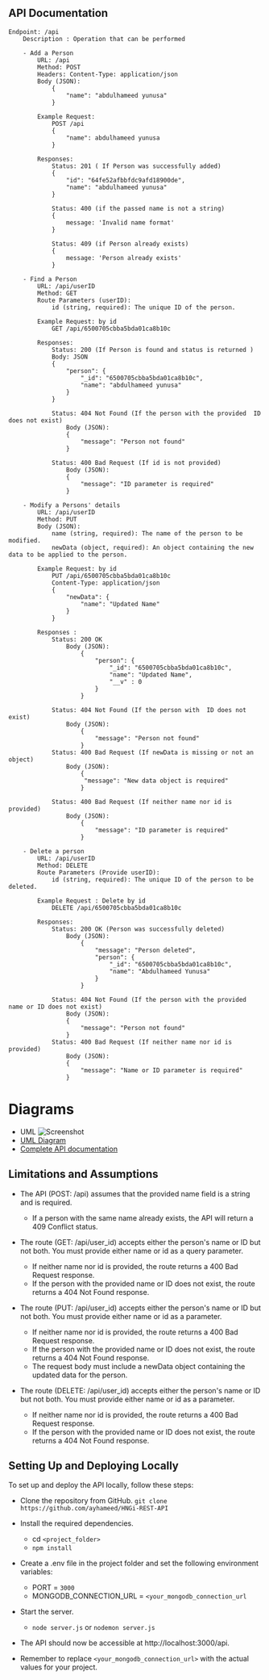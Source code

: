 ##  API Documentation
    Endpoint: /api
        Description : Operation that can be performed

        - Add a Person
            URL: /api
            Method: POST
            Headers: Content-Type: application/json
            Body (JSON):
                {
                    "name": "abdulhameed yunusa"
                }

            Example Request: 
                POST /api
                {
                    "name": abdulhameed yunusa
                }

            Responses: 
                Status: 201 ( If Person was successfully added)
                {
                    "id": "64fe52afbbfdc9afd18900de",
                    "name": "abdulhameed yunusa"
                }

                Status: 400 (if the passed name is not a string)
                { 
                    message: 'Invalid name format' 
                }

                Status: 409 (if Person already exists)
                { 
                    message: 'Person already exists' 
                }

        - Find a Person
            URL: /api/userID
            Method: GET
            Route Parameters (userID):
                id (string, required): The unique ID of the person.

            Example Request: by id
                GET /api/6500705cbba5bda01ca8b10c

            Responses: 
                Status: 200 (If Person is found and status is returned )
                Body: JSON
                {
                    "person": {
                        "_id": "6500705cbba5bda01ca8b10c",
                        "name": "abdulhameed yunusa"
                    }
                }

                Status: 404 Not Found (If the person with the provided  ID does not exist)
                    Body (JSON):
                    {
                        "message": "Person not found"
                    }

                Status: 400 Bad Request (If id is not provided)
                    Body (JSON):
                    {
                        "message": "ID parameter is required"
                    }

        - Modify a Persons' details
            URL: /api/userID
            Method: PUT
            Body (JSON):
                name (string, required): The name of the person to be modified.
                newData (object, required): An object containing the new data to be applied to the person.
       
            Example Request: by id
                PUT /api/6500705cbba5bda01ca8b10c
                Content-Type: application/json
                {
                    "newData": {
                        "name": "Updated Name"
                    }
                }
       
            Responses :
                Status: 200 OK
                    Body (JSON):
                        {
                            "person": {
                                "_id": "6500705cbba5bda01ca8b10c",
                                "name": "Updated Name",
                                "__v" : 0
                            }
                        }

                Status: 404 Not Found (If the person with  ID does not exist)
                    Body (JSON):
                        {
                            "message": "Person not found"
                        }
                Status: 400 Bad Request (If newData is missing or not an object)
                    Body (JSON):
                        {
                         "message": "New data object is required"
                        }

                Status: 400 Bad Request (If neither name nor id is provided)
                    Body (JSON):
                        {
                            "message": "ID parameter is required"
                        }

        - Delete a person
            URL: /api/userID
            Method: DELETE
            Route Parameters (Provide userID):
                id (string, required): The unique ID of the person to be deleted.

            Example Request : Delete by id
                DELETE /api/6500705cbba5bda01ca8b10c

            Responses:
                Status: 200 OK (Person was successfully deleted)
                    Body (JSON):
                        {
                            "message": "Person deleted",
                            "person": {
                                "_id": "6500705cbba5bda01ca8b10c",
                                "name": "Abdulhameed Yunusa"
                            }
                        }

                Status: 404 Not Found (If the person with the provided name or ID does not exist)
                    Body (JSON):
                    {
                        "message": "Person not found"
                    }
                Status: 400 Bad Request (If neither name nor id is provided)
                    Body (JSON):
                    {
                        "message": "Name or ID parameter is required"
                    }
# Diagrams
- UML
![Screenshot](/public/uml.png)
-  <a href ="https://drive.google.com/file/d/1Bu-QNSPIKMDI1RN8MjQqqZ5OZs_c0S9m/view?usp=sharing"> UML Diagram </a>
- <a href = "https://github.com/ayhameed/HNGi-REST-API/blob/main/DOCUMENTATION.md"> Complete API documentation</a>

## Limitations and Assumptions
- The API (POST: /api) assumes that the provided name field is a string and is required.
    - If a person with the same name already exists, the API will return a 409 Conflict status.

- The route (GET: /api/user_id) accepts either the person's name or ID but not both. You must provide either name or id as a query parameter.
    - If neither name nor id is provided, the route returns a 400 Bad Request response.
    - If the person with the provided name or ID does not exist, the route returns a 404 Not Found response.

- The route (PUT: /api/user_id) accepts either the person's name or ID but not both. You must provide either name or id as a parameter.
    - If neither name nor id is provided, the route returns a 400 Bad Request response.
    - If the person with the provided name or ID does not exist, the route returns a 404 Not Found response.
    - The request body must include a newData object containing the updated data for the person.

- The route (DELETE: /api/user_id) accepts either the person's name or ID but not both. You must provide either name or id as a parameter.
    - If neither name nor id is provided, the route returns a 400 Bad Request response.
    - If the person with the provided name or ID does not exist, the route returns a 404 Not Found response.

## Setting Up and Deploying Locally
To set up and deploy the API locally, follow these steps:

- Clone the repository from GitHub. `git clone https://github.com/ayhameed/HNGi-REST-API`
- Install the required dependencies.
    - cd `<project_folder>`
    - `npm install`
- Create a .env file in the project folder and set the following environment variables:
    - PORT = `3000`
    - MONGODB_CONNECTION_URL = `<your_mongodb_connection_url`
- Start the server.
    - `node server.js` or `nodemon server.js`
- The API should now be accessible at http://localhost:3000/api.

- Remember to replace `<your_mongodb_connection_url>` with the actual values for your project.

